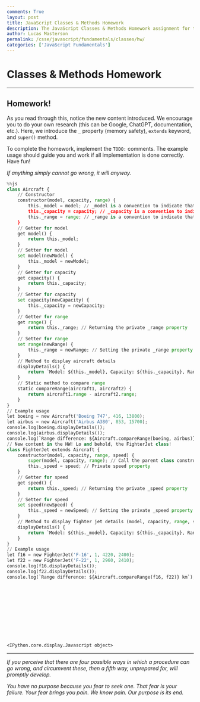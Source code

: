 ```yaml
---
comments: True
layout: post
title: JavaScript Classes & Methods Homework
description: The JavaScript Classes & Methods Homework assignment for the JavaScript Fundamentals course.
author: Lucas Masterson
permalink: /csse/javascript/fundamentals/classes/hw/
categories: ['JavaScript Fundamentals']
---
```


# Classes & Methods Homework
****

## Homework!

As you read through this, notice the new content introduced. We encourage you to do your own research (this can be Google, ChatGPT, documentation, etc.). Here, we introduce the `_` property (memory safety), `extends` keyword, and `super()` method.

To complete the homework, implement the `TODO:` comments. The example usage should guide you and work if all implementation is done correctly. Have fun! 

*If anything simply cannot go wrong, it will anyway.*


```python
%%js
class Aircraft {
    // Constructor
    constructor(model, capacity, range) {
        this._model = model; // _model is a convention to indicate that it's a private property
        this._capacity = capacity; // _capacity is a convention to indicate that it's a private property
        this._range = range; // _range is a convention to indicate that it's a private property
    }
    // Getter for model
    get model() {
        return this._model;
    }
    // Setter for model
    set model(newModel) {
        this._model = newModel;
    }
    // Getter for capacity
    get capacity() {
        return this._capacity;
    }
    // Setter for capacity
    set capacity(newCapacity) {
        this._capacity = newCapacity;
    }
    // Getter for range
    get range() {
        return this._range; // Returning the private _range property
    }
    // Setter for range
    set range(newRange) {
        this._range = newRange; // Setting the private _range property
    }
    // Method to display aircraft details
    displayDetails() {
        return `Model: ${this._model}, Capacity: ${this._capacity}, Range: ${this._range} km`;
    }
    // Static method to compare range
    static compareRange(aircraft1, aircraft2) {
        return aircraft1.range - aircraft2.range;
    }
}
// Example usage
let boeing = new Aircraft('Boeing 747', 416, 13800);
let airbus = new Aircraft('Airbus A380', 853, 15700);
console.log(boeing.displayDetails());
console.log(airbus.displayDetails());
console.log(`Range difference: ${Aircraft.compareRange(boeing, airbus)} km`);
// New content in the HW! Lo and behold, the FighterJet class!
class FighterJet extends Aircraft {
    constructor(model, capacity, range, speed) {
        super(model, capacity, range); // Call the parent class constructor with super
        this._speed = speed; // Private speed property
    }
    // Getter for speed
    get speed() {
        return this._speed; // Returning the private _speed property
    }
    // Setter for speed
    set speed(newSpeed) {
        this._speed = newSpeed; // Setting the private _speed property
    }
    // Method to display fighter jet details (model, capacity, range, speed)
    displayDetails() {
        return `Model: ${this._model}, Capacity: ${this._capacity}, Range: ${this._range} km, Speed: ${this._speed} km/h`;
    }
}
// Example usage
let f16 = new FighterJet('F-16', 1, 4220, 2400);
let f22 = new FighterJet('F-22', 1, 2960, 2410);
console.log(f16.displayDetails());
console.log(f22.displayDetails());
console.log(`Range difference: ${Aircraft.compareRange(f16, f22)} km`);













```


    <IPython.core.display.Javascript object>


****

*If you perceive that there are four possible ways in which a procedure can go wrong, and circumvent these, then a fifth way, unprepared for, will promptly develop.*

*You have no purpose because you fear to seek one. That fear is your failure. Your fear brings you pain. We know pain. Our purpose is its end.*
